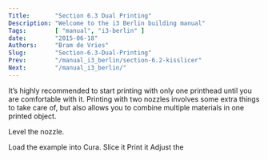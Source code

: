 ```yaml
---
Title:       "Section 6.3 Dual Printing"
Description: "Welcome to the i3 Berlin building manual"
Tags:        [ "manual", "i3-berlin" ]
date:        "2015-06-18"
Authors:     "Bram de Vries"
Slug:        "Section-6.3-Dual-Printing"
Prev:        "/manual_i3_berlin/section-6.2-kisslicer"
Next:        "/manual_i3_berlin/"
---
```


It’s highly recommended to start printing with only one printhead until
you are comfortable with it. Printing with two nozzles involves some
extra things to take care of, but also allows you to combine multiple
materials in one printed object.

Level the nozzle.

Load the example into Cura. Slice it Print it Adjust the
